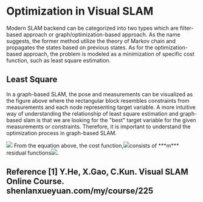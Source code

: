 # Optimization in Visual SLAM

Modern SLAM backend can be categorized into two types which are filter-based approach or graph/optimization-based approach. As the name suggests, the former method utilize the theory of Markov chain and propagates the states based on previous states. As for the optimization-based approach, the problem is modeled as a minimization of specific cost function, such as least square estimation.

## Least Square
In a graph-based SLAM, the pose and measurements can be visualized as the figure above where the rectangular block resembles constraints from measurements and each node representing target variable.
A more intuitive way of understanding the relationship of least square estimation and graph-based slam is that we are looking for the "best" target variable for the given measurements or constraints.
Therefore, it is important to understand the optimization process in graph-based SLAM.

  <img src="http://chart.googleapis.com/chart?cht=tx&chl= F(x)=\frac{1}{2}\sum_{i=1}^{m}(f_i(x))^2" style="border:none;">
  From the equation above, the cost function,<img src="http://chart.googleapis.com/chart?cht=tx&chl=F(x)" style="border:none;">consists of ***m*** residual functions<img src="http://chart.googleapis.com/chart?cht=tx&chl= F(x)=f_i(x)" style="border:none;">.


## Reference [1] Y.He, X.Gao, C.Kun. Visual SLAM Online Course. shenlanxueyuan.com/my/course/225
